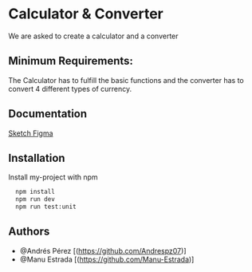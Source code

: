 
# Calculator & Converter

We are asked to create a calculator and a converter


## Minimum Requirements:
The Calculator has to fulfill the basic functions and the converter has to convert 4 different types of currency.
## Documentation

[Sketch Figma](https://www.figma.com/file/2LAJ9n9LkAxs6OWvOU7mO2/Calculadora?node-id=0%3A1&t=691PFIkNWk0gyFMO-0)


## Installation

Install my-project with npm

```bash
  npm install
  npm run dev
  npm run test:unit
```
    
## Authors

- @Andrés Pérez [(https://github.com/Andrespz07)]
- @Manu Estrada [(https://github.com/Manu-Estrada)]

